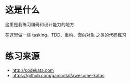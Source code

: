# 这是什么

这里是我练习编码和设计能力的地方

在这里做一些 tasking、TDD、重构、面向对象 之类的代码练习

# 练习来源

 - http://codekata.com
 - https://github.com/gamontal/awesome-katas
